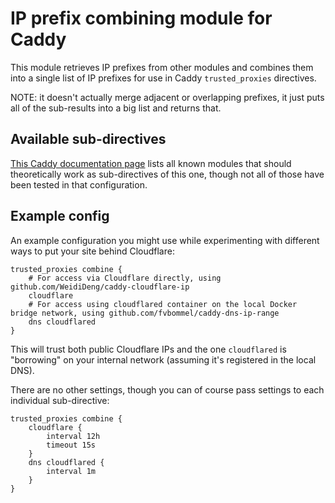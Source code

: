 # IP prefix combining module for Caddy

This module retrieves IP prefixes from other modules
and combines them into a single list of IP prefixes
for use in Caddy `trusted_proxies` directives.

NOTE: it doesn't actually merge adjacent or overlapping prefixes,
it just puts all of the sub-results into a big list and returns that.

## Available sub-directives

[This Caddy documentation page](https://caddyserver.com/docs/json/apps/http/servers/trusted_proxies/combine/parts/) lists all known modules that should theoretically work as sub-directives of this one,
though not all of those have been tested in that configuration.

## Example config

An example configuration you might use while experimenting
with different ways to put your site behind Cloudflare:

```Caddy
trusted_proxies combine {
    # For access via Cloudflare directly, using github.com/WeidiDeng/caddy-cloudflare-ip
    cloudflare
    # For access using cloudflared container on the local Docker bridge network, using github.com/fvbommel/caddy-dns-ip-range
    dns cloudflared
}
```

This will trust both public Cloudflare IPs
and the one `cloudflared` is "borrowing" on your internal network
(assuming it's registered in the local DNS).

There are no other settings, though you can of course pass settings to each individual sub-directive:

```Caddy
trusted_proxies combine {
    cloudflare {
        interval 12h
        timeout 15s
    }
    dns cloudflared {
        interval 1m
    }
}
```
